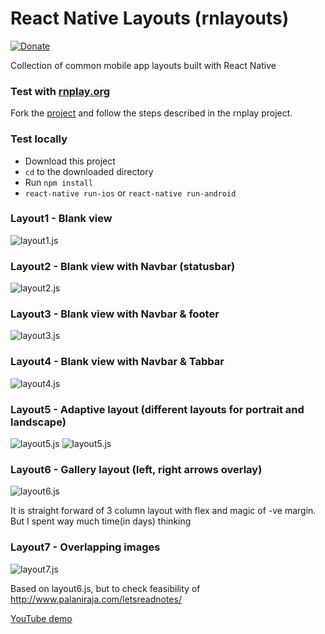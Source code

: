 # React Native Layouts (rnlayouts)

[![Donate](https://img.shields.io/badge/Donate-PayPal-green.svg)](https://www.paypal.me/palaniraja)

Collection of common mobile app layouts built with React Native

### Test with [rnplay.org](http://rnplay.org)

Fork the [project](https://rnplay.org/apps/YxvZRg) and follow the steps described in the rnplay project.

### Test locally

* Download this project 
* `cd` to the downloaded directory 
* Run `npm install` 
* `react-native run-ios` or `react-native run-android` 

### Layout1 - Blank view
![layout1.js](app/screenshots/layout1.png)

### Layout2 - Blank view with Navbar (statusbar)
![layout2.js](app/screenshots/layout2.png)

### Layout3 - Blank view with Navbar & footer
![layout3.js](app/screenshots/layout3.png)

### Layout4 - Blank view with Navbar & Tabbar
![layout4.js](app/screenshots/layout4.png)

### Layout5 - Adaptive layout (different layouts for portrait and landscape)
![layout5.js](app/screenshots/layout5-p.png) ![layout5.js](app/screenshots/layout5-l.png)


### Layout6 - Gallery layout (left, right arrows overlay)
![layout6.js](app/screenshots/layout6.png)

It is straight forward of 3 column layout with flex and magic of -ve margin. But I spent way much time(in days) thinking


### Layout7 - Overlapping images
![layout7.js](app/screenshots/layout7.png)

Based on layout6.js, but to check feasibility of http://www.palaniraja.com/letsreadnotes/ 

[YouTube demo](youtu.be/c0Im3BnzZc4)
